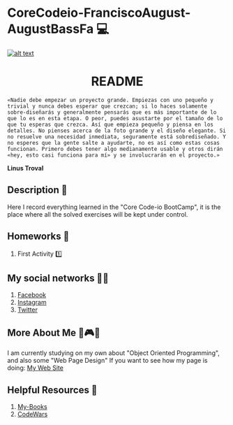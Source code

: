 # CoreCodeio-FranciscoAugust-AugustBassFa 💻

<a href="https://www.augustfrancisco.me/">

![alt text](img/3.png)

</a>

<h1 align="center">README</h1>

    «Nadie debe empezar un proyecto grande. Empiezas con uno pequeño y trivial y nunca debes esperar que crezcan; si lo haces solamente sobre-diseñarás y generalmente pensarás que es más importante de lo que lo es en esta etapa. O peor, puedes asustarte por el tamaño de lo que tu esperas que crezca. Así que empieza pequeño y piensa en los detalles. No pienses acerca de la foto grande y el diseño elegante. Si no resuelve una necesidad inmediata, seguramente está sobrediseñado. Y no esperes que la gente salte a ayudarte, no es así como estas cosas funcionan. Primero debes tener algo medianamente usable y otros dirán «hey, esto casi funciona para mí» y se involucrarán en el proyecto.»
    
<b>Linus Troval</b>

## Description 📜

Here I record everything learned in the "Core Code-io BootCamp", it is the place where all the solved exercises will be kept under control.

## Homeworks 🚀

1. First Activity [1️⃣](https://github.com/augustbassfa/core-code-from-scratch-readme-augustbassfa/blob/main/actividad/First)

## My social networks 👍🏻

1. [Facebook](https://facebook.com/augustbassfa)
2. [Instagram](https://instagram.com/augustbassfa)
3. [Twitter](https://twitter.com/augustbassfa)

## More About Me 🎸🎮🥇

I am currently studying on my own about "Object Oriented Programming", and also some "Web Page Design"
If you want to see how my page is doing:
[My Web Site](https://augustfrancisco.me)

## Helpful Resources 📖

1. [My-Books](....)
2. [CodeWars](https://www.codewars.com/)
